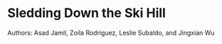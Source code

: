 # Sledding Down the Ski Hill
Authors: Asad Jamil, Zoila Rodriguez, Leslie Subaldo, and Jingxian Wu

